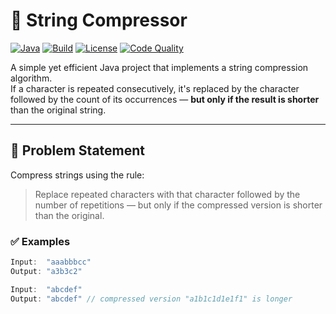 # 🔡 String Compressor

[![Java](https://img.shields.io/badge/Java-17+-red?logo=java)](https://www.oracle.com/java/)
[![Build](https://img.shields.io/badge/build-passing-brightgreen)]()
[![License](https://img.shields.io/badge/license-MIT-blue)](LICENSE)
[![Code Quality](https://img.shields.io/badge/code_style-clean-important)]()

A simple yet efficient Java project that implements a string compression algorithm.  
If a character is repeated consecutively, it's replaced by the character followed by the count of its occurrences — **but only if the result is shorter** than the original string.

---

## 🧠 Problem Statement

Compress strings using the rule:

> Replace repeated characters with that character followed by the number of repetitions — but only if the compressed version is shorter than the original.

### ✅ Examples

```java
Input:  "aaabbbcc"
Output: "a3b3c2"

Input:  "abcdef"
Output: "abcdef" // compressed version "a1b1c1d1e1f1" is longer
